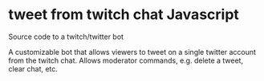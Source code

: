# tweet from twitch chat Javascript
Source code to a twitch/twitter bot

A customizable bot that allows viewers to tweet on a single twitter account from the twitch chat.  Allows moderator commands, e.g. delete a tweet, clear chat, etc. 
